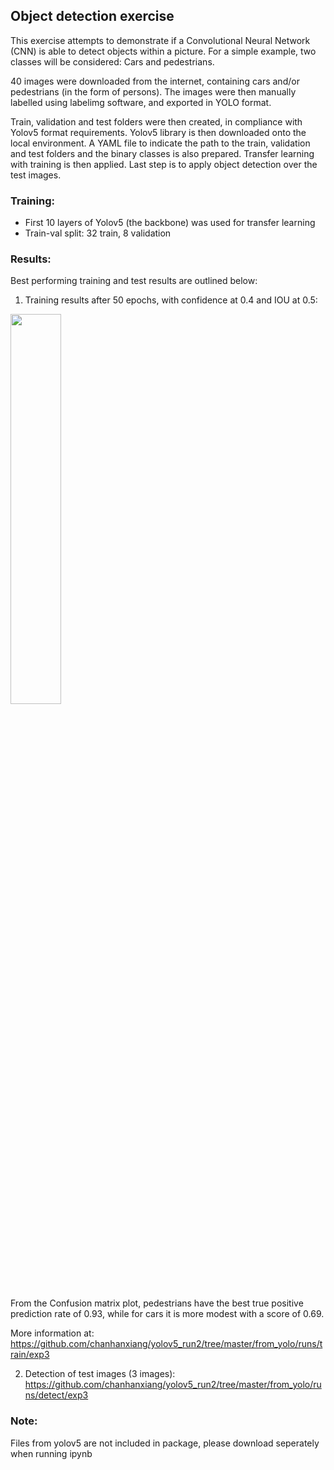 ## Object detection exercise

This exercise attempts to demonstrate if a Convolutional Neural Network (CNN) is able to detect objects within a picture. For a simple example, two classes will be considered: Cars and pedestrians.

40 images were downloaded from the internet, containing cars and/or pedestrians (in the form of persons). The images were then manually labelled using labelimg software, and exported in YOLO format.

Train, validation and test folders were then created, in compliance with Yolov5 format requirements. Yolov5 library is then downloaded onto the local environment. A YAML file to indicate the path to the train, validation and test folders and the binary classes is also prepared. Transfer learning with training is then applied. Last step is to apply object detection over the test images.

### Training:

- First 10 layers of Yolov5 (the backbone) was used for transfer learning
- Train-val split: 32 train, 8 validation

### Results:

Best performing training and test results are outlined below:

1. Training results after 50 epochs, with confidence at 0.4 and IOU at 0.5:

<img src="https://github.com/chanhanxiang/yolov5_run2/assets/107524953/16b3f121-eda7-421f-af4c-a245f61bcbf1" width=40% height=40%>

From the Confusion matrix plot, pedestrians have the best true positive prediction rate of 0.93, while for cars it is more modest with a score of 0.69.


More information at: https://github.com/chanhanxiang/yolov5_run2/tree/master/from_yolo/runs/train/exp3

2. Detection of test images (3 images): https://github.com/chanhanxiang/yolov5_run2/tree/master/from_yolo/runs/detect/exp3

### Note:

Files from yolov5 are not included in package, please download seperately when running ipynb
